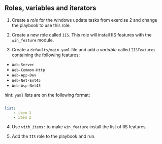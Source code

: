 ## Roles, variables and iterators

1) Create a *role* for the windows update tasks from exercise 2 and change the playbook to use this role.

2) Create a new role called `IIS`. This role will install IIS features with the `win_feature` module.

3) Create a `defaults/main.yaml` file and add a _variable_ called `IISFeatures` containing the following features:

* `Web-Server`
* `Web-Common-Http`
* `Web-App-Dev`
* `Web-Net-Ext45`
* `Web-Asp-Net45`

hint: `yaml` lists are on the following format: 

```yaml

list:
    - item 1
    - item 2
```

4) Use `with_items:` to make `win_feature` install the list of IIS features.

5) Add the `IIS` role to the playbook and run.
